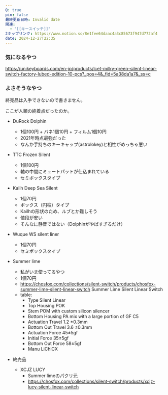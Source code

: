 ```yaml
---
Q: true
pin: false
最終更新日時: Invalid date
関連:
  - "[[キースイッチ]]"
2ホップリンク: https://www.notion.so/8e1fee64daac4a3c85673f947d772af4
date: 2024-12-27T22:35
---
```

  

### 気になるやつ

https://unikeyboards.com/en-jp/products/lcet-milky-green-silent-linear-switch-factory-lubed-edition-10-pcs?_pos=4&_fid=5a38da1a7&_ss=c

  

  

  

### よさそうなやつ

終売品は入手できないので書きません。

ここが人類の終着点だったのか。

- DuRock Dolphin
    - 1個100円 + バネ1個10円 + フィルム1個10円
    - 2021年時点最強だった
    - なんか手持ちのキーキャップ(astrolokey)と相性がめっちゃ悪い
- TTC Frozen Silent
    - 1個100円
    - 軸の中間にミュートパットが仕込まれている
    - セミボックスタイプ
- Kailh Deep Sea Silent
    - 1個70円
    - ボックス（円柱）タイプ
    - Kailhの形状のため、ルブとか難しそう
    - 値段が安い
    - そんなに静音ではない（Dolphinがやばすぎるだけ）
- Wuque WS silent liner
    - 1個70円
    - セミボックスタイプ
- Summer lime
    - 私がいま使ってるやつ
    - 1個70円
    - https://chosfox.com/collections/silent-switch/products/chosfox-summer-lime-silent-linear-switch Summer Lime Silent Linear Switch
    - table:
        - Type Silent Linear
        - Top Housing POK
        - Stem POM with custom silicon silencer
        - Bottom Housing PA mix with a large portion of GF C5
        - Actuation Travel 1.2 ±0.3mm
        - Bottom Out Travel 3.6 ±0.3mm
        - Actuation Force 45±5gf
        - Initial Force 35±5gf
        - Bottom Out Force 58±5gf
        - Manu LiChiCX

  

  

  

  

- 終売品
    - XCJZ LUCY
        - Summer limeのパクリ元
        - https://chosfox.com/collections/silent-switch/products/xcjz-lucy-silent-linear-switch